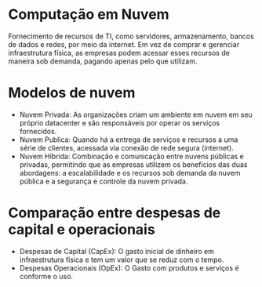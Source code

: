 
# Computação em Nuvem

Fornecimento de recursos de TI, como servidores, armazenamento, bancos de dados e redes, por meio da internet. Em vez de comprar e gerenciar infraestrutura física, as empresas podem acessar esses recursos de maneira sob demanda, pagando apenas pelo que utilizam.

# Modelos de nuvem

- Nuvem Privada: As organizações criam um ambiente em nuvem em seu próprio datacenter e são responsáveis por operar os serviços fornecidos.
- Nuvem Publica: Quando há a entrega de serviços e recursos a uma série de clientes, acessada via conexão de rede segura (internet).
- Nuvem Hibrida: Combinação e comunicação entre nuvens públicas e privadas, permitindo que as empresas utilizem os benefícios das duas abordagens: a escalabilidade e os recursos sob demanda da nuvem pública e a segurança e controle da nuvem privada.

# Comparação entre despesas de capital e operacionais

- Despesas de Capital (CapEx): O gasto inicial de dinheiro em infraestrutura física e tem um valor que se reduz com o tempo.
- Despesas Operacionais (OpEx): O Gasto com produtos e serviços é conforme o uso.
